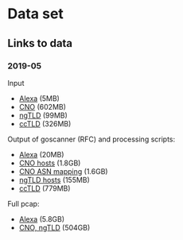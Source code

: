 # Data set

## Links to data

### 2019-05

Input
- [Alexa](https://tls13-evolution.sfo2.digitaloceanspaces.com/active-scans/outputs/1556701596/1556701596_alexa.domain.sortu+2ld.csv.gz) (5MB)
- [CNO](https://tls13-evolution.sfo2.digitaloceanspaces.com/active-scans/outputs/1556701596/1556701596_cno.domain.sortu.csv.gz) (602MB)
- [ngTLD](https://tls13-evolution.sfo2.digitaloceanspaces.com/active-scans/outputs/1556701596/1556701596_czdsnonet.domain.sortu.csv.gz) (99MB)
- [ccTLD](https://tls13-evolution.sfo2.digitaloceanspaces.com/active-scans/outputs/1556701596/1556944522_cctld.domain.sortu+2ld.csv.gz) (326MB)

Output of goscanner (RFC) and processing scripts:
- [Alexa](https://tls13-evolution.sfo2.digitaloceanspaces.com/active-scans/outputs/1556701596/1556701596_alexa.domain.sortu+2ld.csv.massdns.onlyrr.ipdomain.wlip.wldomains.prefixed.sortu.shuf.zmap.ip.sortu.joined.goscanner.hosts.csv.gz) (20MB)
- [CNO hosts](https://tls13-evolution.sfo2.digitaloceanspaces.com/active-scans/outputs/1556701596/1556701596_cno.domain.sortu.csv.massdns.onlyrr.ipdomain.wlip.wldomains.prefixed.sortu.shuf.zmap.ip.sortu.joined.goscanner.hosts.csv.gz) (1.8GB)
- [CNO ASN mapping](https://tls13-evolution.sfo2.digitaloceanspaces.com/active-scans/outputs/1556701596/1556701596_cno.domain.sortu.csv.massdns.onlyrr.ipdomain.wlip.wldomains.prefixed.sortu.shuf.zmap.ip.sortu.joined.goscanner.hosts.asn.csv.gz) (1.6GB)
- [ngTLD hosts](https://tls13-evolution.sfo2.digitaloceanspaces.com/active-scans/outputs/1556701596/1556701596_czdsnonet.domain.sortu.csv.massdns.onlyrr.ipdomain.wlip.wldomains.prefixed.sortu.shuf.zmap.ip.sortu.joined.goscanner.hosts.csv.gz) (155MB)
- [ccTLD](https://tls13-evolution.sfo2.digitaloceanspaces.com/active-scans/outputs/1556701596/1556944522_cctld.domain.sortu+2ld.csv.massdns.onlyrr.ipdomain.wlip.wldomains.prefixed.sortu.shuf.zmap.ip.sortu.joined.goscanner.hosts.csv.gz) (779MB)

Full pcap:
- [Alexa](https://tls13-evolution.sfo2.digitaloceanspaces.com/active-scans/outputs/1556701596/1556701596_alexa.domain.sortu+2ld.csv.massdns.onlyrr.ipdomain.wlip.wldomains.prefixed.sortu.shuf.zmap.ip.sortu.joined.goscanner.tcpdump.pcap) (5.8GB)
- [CNO, ngTLD](https://tls13-evolution.sfo2.digitaloceanspaces.com/active-scans/outputs/1556701596/1556701596_domains.csv.massdns.onlyrr.ipdomain.wlip.wldomains.prefixed.sortu.shuf.zmap.ip.sortu.joined.goscanner.tcpdump.pcap) (504GB)
